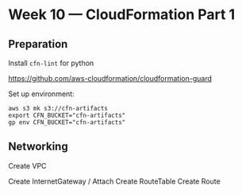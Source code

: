 # Week 10 — CloudFormation Part 1

## Preparation

Install `cfn-lint` for python

https://github.com/aws-cloudformation/cloudformation-guard

Set up environment:

```
aws s3 mk s3://cfn-artifacts
export CFN_BUCKET="cfn-artifacts"
gp env CFN_BUCKET="cfn-artifacts"
```

## Networking

Create VPC

Create InternetGateway / Attach
Create RouteTable
Create Route
